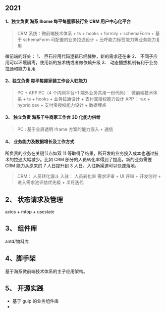 <!--
 * @文件描述:
 * @公司: thundersdata
 * @作者: 于效仟
 * @Date: 2022-05-17 08:25:26
 * @LastEditors: 于效仟
 * @LastEditTime: 2022-05-26 00:11:32
-->

## 2021

#### 1、独立负责 淘系 Ihome 每平每屋家装行业 CRM 用户中心化平台

> CRM 系统：微前端技术体系 + ts + hooks + formily + schemaForm + 基于 schemaForm 可配置的业务拉通设计 + 云呼能力标签能力等业务能力复用

微前端的好处：
1、 巨石应用代码逻辑已经臃肿，新的需求还在来
2、 不同子应用可以环境隔离，使用新的技术栈或者做依赖升级
3、 动态插拔机制有利于业务拉通和能力复用

#### 2、独立负责 每平每屋家装工作台入驻能力

> PC + APP
> PC（4 个内网平台+1 端外业务共用一份代码）： 微前端技术体系 + ts + hooks + 业务拉通设计 + 支付宝授权能力设计
> APP： rax + hybrid dev + 支付宝授权能力设计 + 数据埋点

#### 3、 独立负责 淘系千牛商家工作台 3D 化能力供给

> PC : 基于全屏透明 iframe 方案的能力嵌入 + 通信

#### 4、 业务能力及数据增长及工作方式

所负责的业务在关键节点如双 11 等取得了结果，所开发的业务投入成本也通过技术的拉通大幅减少。比如 CRM 部分的人员转化率得到了提高，新的业务需要 CRM 能力从原来的 7 人日提升到 3 人日。入驻新渠道可以快速落地。

> CRM： 人员转化漏斗
> 入驻： 人员转化率
> 需求评审 + UI 评审 + 开发估时 + 进入需求池评估优先级 + 半月迭代

## 2、 状态请求及管理

axios + mtop + usestate

## 3、 组件库

antd/物料库

## 4、脚手架

基于淘系微前端技术体系的主子应用架构。

## 5、 开源实践

- 基于 gulp 的业务组件库
-

